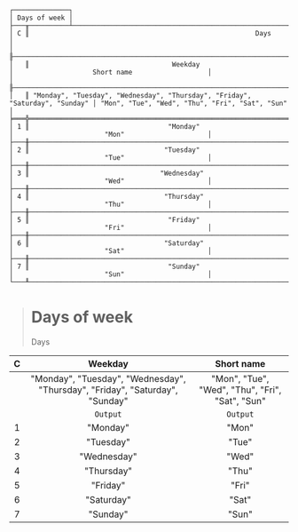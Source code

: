 ```text
┌──────────────┐
│ Days of week │
├───╥──────────┴─────────────────────────────────────────────────────────────────────────────────────────────────────────────────────┐
│ C ║                                                         Days                                                                   │
│   ╟──────────────────────────────────────────────────────────────────────────────┬─────────────────────────────────────────────────┤
│   ║                                    Weekday                                   │                    Short name                   │
│   ╟──────────────────────────────────────────────────────────────────────────────┼─────────────────────────────────────────────────┤
│   ║ "Monday", "Tuesday", "Wednesday", "Thursday", "Friday", "Saturday", "Sunday" │ "Mon", "Tue", "Wed", "Thu", "Fri", "Sat", "Sun" │
╞═══╬══════════════════════════════════════════════════════════════════════════════╪═════════════════════════════════════════════════╡
│ 1 ║                                   "Monday"                                   │                       "Mon"                     │
├───╫──────────────────────────────────────────────────────────────────────────────┼─────────────────────────────────────────────────┤
│ 2 ║                                  "Tuesday"                                   │                       "Tue"                     │
├───╫──────────────────────────────────────────────────────────────────────────────┼─────────────────────────────────────────────────┤
│ 3 ║                                 "Wednesday"                                  │                       "Wed"                     │
├───╫──────────────────────────────────────────────────────────────────────────────┼─────────────────────────────────────────────────┤
│ 4 ║                                  "Thursday"                                  │                       "Thu"                     │
├───╫──────────────────────────────────────────────────────────────────────────────┼─────────────────────────────────────────────────┤
│ 5 ║                                   "Friday"                                   │                       "Fri"                     │
├───╫──────────────────────────────────────────────────────────────────────────────┼─────────────────────────────────────────────────┤
│ 6 ║                                  "Saturday"                                  │                       "Sat"                     │
├───╫──────────────────────────────────────────────────────────────────────────────┼─────────────────────────────────────────────────┤
│ 7 ║                                   "Sunday"                                   │                       "Sun"                     │
└───╨──────────────────────────────────────────────────────────────────────────────┴─────────────────────────────────────────────────┘
```

> # Days of week
> Days

| C |                                   Weekday                                    |                   Short name                    |
|:-:|:----------------------------------------------------------------------------:|:-----------------------------------------------:|
|   | "Monday", "Tuesday", "Wednesday", "Thursday", "Friday", "Saturday", "Sunday" | "Mon", "Tue", "Wed", "Thu", "Fri", "Sat", "Sun" |
|   |                                   `Output`                                   |                    `Output`                     |
| 1 |                                   "Monday"                                   |                      "Mon"                      |
| 2 |                                  "Tuesday"                                   |                      "Tue"                      |
| 3 |                                 "Wednesday"                                  |                      "Wed"                      |
| 4 |                                  "Thursday"                                  |                      "Thu"                      |
| 5 |                                   "Friday"                                   |                      "Fri"                      |
| 6 |                                  "Saturday"                                  |                      "Sat"                      |
| 7 |                                   "Sunday"                                   |                      "Sun"                      |
